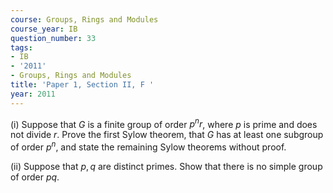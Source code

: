 ```yaml
---
course: Groups, Rings and Modules
course_year: IB
question_number: 33
tags:
- IB
- '2011'
- Groups, Rings and Modules
title: 'Paper 1, Section II, F '
year: 2011
---
```




(i) Suppose that $G$ is a finite group of order $p^{n} r$, where $p$ is prime and does not divide $r$. Prove the first Sylow theorem, that $G$ has at least one subgroup of order $p^{n}$, and state the remaining Sylow theorems without proof.

(ii) Suppose that $p, q$ are distinct primes. Show that there is no simple group of order $p q$.